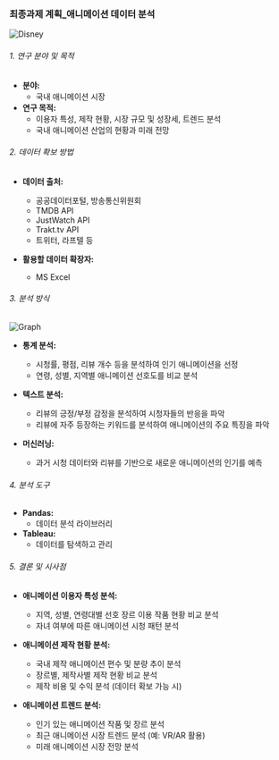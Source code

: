 ### 최종과제 계획_애니메이션 데이터 분석

![Disney](https://github.com/s2irene/Skku_class/assets/88326175/3d7ced5a-cf73-44c2-af72-52f27f301bbd)

###### 1. 연구 분야 및 목적

* **분야:**
    * 국내 애니메이션 시장
* **연구 목적:** 
    * 이용자 특성, 제작 현황, 시장 규모 및 성장세, 트렌드 분석
    * 국내 애니메이션 산업의 현황과 미래 전망

###### 2. 데이터 확보 방법

* **데이터 출처:**
    * 공공데이터포털, 방송통신위원회
    * TMDB API
    * JustWatch API
    * Trakt.tv API
    * 트위터, 라프텔 등
 
* **활용할 데이터 확장자:**
    * MS Excel

###### 3. 분석 방식

![Graph](https://github.com/s2irene/Skku_class/assets/88326175/c6853f72-c56f-4960-92ce-f5e9a0f5104e)

* **통계 분석:**
    * 시청률, 평점, 리뷰 개수 등을 분석하여 인기 애니메이션을 선정
    * 연령, 성별, 지역별 애니메이션 선호도를 비교 분석

* **텍스트 분석:**
    * 리뷰의 긍정/부정 감정을 분석하여 시청자들의 반응을 파악
    * 리뷰에 자주 등장하는 키워드를 분석하여 애니메이션의 주요 특징을 파악

* **머신러닝:**
    * 과거 시청 데이터와 리뷰를 기반으로 새로운 애니메이션의 인기를 예측

###### 4. 분석 도구
* **Pandas:**
  * 데이터 분석 라이브러리
* **Tableau:**
  * 데이터를 탐색하고 관리

###### 5. 결론 및 시사점

* **애니메이션 이용자 특성 분석:**
    * 지역, 성별, 연령대별 선호 장르 이용 작품 현황 비교 분석
    * 자녀 여부에 따른 애니메이션 시청 패턴 분석
      
* **애니메이션 제작 현황 분석:**
    * 국내 제작 애니메이션 편수 및 분량 추이 분석
    * 장르별, 제작사별 제작 현황 비교 분석
    * 제작 비용 및 수익 분석 (데이터 확보 가능 시)
      
* **애니메이션 트렌드 분석:**
    * 인기 있는 애니메이션 작품 및 장르 분석
    * 최근 애니메이션 시장 트렌드 분석 (예: VR/AR 활용)
    * 미래 애니메이션 시장 전망 분석
